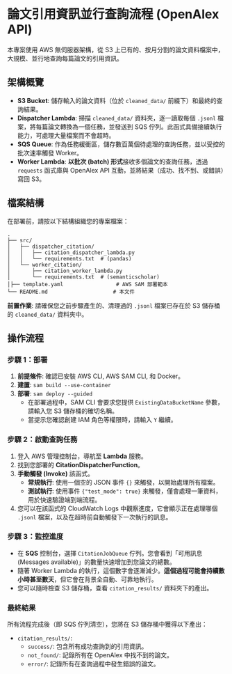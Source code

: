 # 論文引用資訊並行查詢流程 (OpenAlex API)

本專案使用 AWS 無伺服器架構，從 S3 上已有的、按月分割的論文資料檔案中，大規模、並行地查詢每篇論文的引用資訊。

## 架構概覽

- **S3 Bucket**: 儲存輸入的論文資料（位於 `cleaned_data/` 前綴下）和最終的查詢結果。
- **Dispatcher Lambda**: 掃描 `cleaned_data/` 資料夾，逐一讀取每個 `.jsonl` 檔案，將每篇論文轉換為一個任務，並發送到 SQS 佇列。此函式具備接續執行能力，可處理大量檔案而不會超時。
- **SQS Queue**: 作為任務緩衝區，儲存數百萬個待處理的查詢任務，並以受控的批次速率觸發 Worker。
- **Worker Lambda**: **以批次 (batch) 形式**接收多個論文的查詢任務，透過 `requests` 函式庫與 OpenAlex API 互動，並將結果（成功、找不到、或錯誤）寫回 S3。

## 檔案結構

在部署前，請按以下結構組織您的專案檔案：

```
.
├── src/
│   ├── dispatcher_citation/
│   │   ├── citation_dispatcher_lambda.py
│   │   └── requirements.txt  # (pandas)
│   └── worker_citation/
│       ├── citation_worker_lambda.py
│       └── requirements.txt  # (semanticscholar)
│├── template.yaml                 # AWS SAM 部署範本
└── README.md                     # 本文件
```

**前置作業**: 請確保您之前步驟產生的、清理過的 `.jsonl` 檔案已存在於 S3 儲存桶的 `cleaned_data/` 資料夾中。

## 操作流程

### 步驟 1：部署

1.  **前提條件**: 確認已安裝 AWS CLI, AWS SAM CLI, 和 Docker。
2.  **建置**: `sam build --use-container`
3.  **部署**: `sam deploy --guided`
    - 在部署過程中，SAM CLI 會要求您提供 `ExistingDataBucketName` 參數，請輸入您 S3 儲存桶的確切名稱。
    - 當提示您確認創建 IAM 角色等權限時，請輸入 `Y` 繼續。

### 步驟 2：啟動查詢任務

1.  登入 AWS 管理控制台，導航至 **Lambda** 服務。
2.  找到您部署的 **CitationDispatcherFunction**。
3.  **手動觸發 (Invoke)** 該函式。
    - **常規執行**: 使用一個空的 JSON 事件 `{}` 來觸發，以開始處理所有檔案。
    - **測試執行**: 使用事件 `{"test_mode": true}` 來觸發，僅會處理一筆資料，用於快速驗證端到端流程。
4.  您可以在該函式的 CloudWatch Logs 中觀察進度，它會顯示正在處理哪個 `.jsonl` 檔案，以及在超時前自動觸發下一次執行的訊息。

### 步驟 3：監控進度

-   在 **SQS** 控制台，選擇 `CitationJobQueue` 佇列。您會看到「可用訊息 (Messages available)」的數量快速增加到您論文的總數。
-   隨著 Worker Lambda 的執行，這個數字會逐漸減少。**這個過程可能會持續數小時甚至數天**，但它會在背景全自動、可靠地執行。
-   您可以隨時檢查 S3 儲存桶，查看 `citation_results/` 資料夾下的產出。

### 最終結果

所有流程完成後（即 SQS 佇列清空），您將在 S3 儲存桶中獲得以下產出：

-   `citation_results/`:
    -   `success/`: 包含所有成功查詢到的引用資訊。
    -   `not_found/`: 記錄所有在 OpenAlex 中找不到的論文。
    -   `error/`: 記錄所有在查詢過程中發生錯誤的論文。
